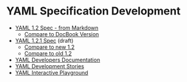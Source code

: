 YAML Specification Development
==============================

* [YAML 1.2 Spec - from Markdown](spec)
  * [Compare to DocBook Version](review)
* [YAML 1.2.1 Spec](spec) (draft)
  * [Compare to new 1.2](review)
  * [Compare to old 1.2](review)
* [YAML Developers Documentation](doc)
* [YAML Development Stories](story)
* [YAML Interactive Playground](playground)

<!--
* [YAML Development Overview]()
* [YAML Specification RFCs]()
* [YAML Interactive Playground]()
* [YAML Reference Implementations]()
-->
